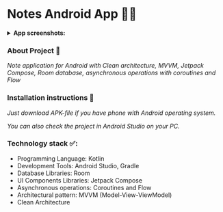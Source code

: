 # Notes Android App 📝📱

<details><summary><b>App screenshots:</b></summary>
  <img src="https://github.com/Ib1za94/NoteAppRoomDB/assets/132717217/27d71b7f-f633-450c-9160-43a90cc3bf99">
  <img src="https://github.com/Ib1za94/NoteAppRoomDB/assets/132717217/e50b33e0-65a5-45ab-aee3-aeee68daf370"></details>

### About Project 📝
<em>Note application for Android with Clean architecture, MVVM, Jetpack Compose, Room database, asynchronous operations with coroutines and Flow</em>

### Installation instructions 📀
<em>Just download APK-file if you have phone with Android operating system.</em>
<p><em>You can also check the project in Android Studio on your PC.</em></p>

### Technology stack ✅:

<ul>
  <li>Programming Language: Kotlin</li>
  <li>Development Tools: Android Studio, Gradle</li>
  <li>Database Libraries: Room</li>
  <li>UI Components Libraries: Jetpack Compose</li>
  <li>Asynchronous operations: Coroutines and Flow</li>
  <li>Architectural pattern: MVVM (Model-View-ViewModel)</li>
  <li>Clean Architecture </li>
</ul>

